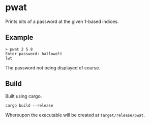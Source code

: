 # pwat

Prints bits of a password at the given 1-based indices.

## Example

```
> pwat 2 5 8
Enter password: hallowelt
lwt
```

The password not being displayed of course.

## Build

Built using cargo.

```
cargo build --release
```

Whereupon the executable will be created at `target/release/pwat`.
